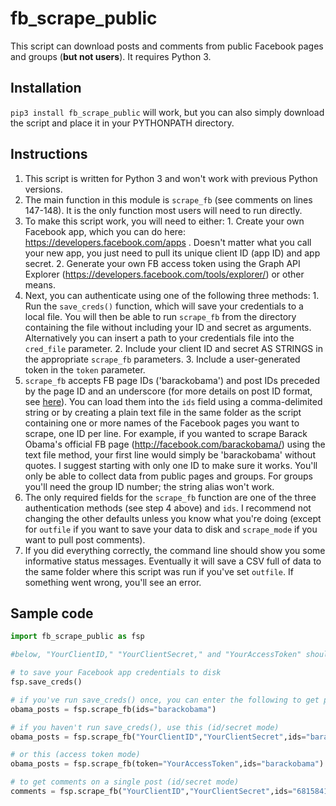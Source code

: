# fb_scrape_public

This script can download posts and comments from public Facebook pages and groups (__but not users__). It requires Python 3.

Installation
------------

``pip3 install fb_scrape_public`` will work, but you can also simply download the script and place it in your PYTHONPATH directory.

Instructions
------------

1.    This script is written for Python 3 and won't work with previous Python versions.
2.    The main function in this module is ```scrape_fb``` (see comments on lines 147-148). It is the only function most users will need to run directly.
3.    To make this script work, you will need to either:
    1. Create your own Facebook app, which you can do here: https://developers.facebook.com/apps . Doesn't matter what you call your new app, you just need to pull its unique client ID (app ID) and app secret.
    2. Generate your own FB access token using the Graph API Explorer (https://developers.facebook.com/tools/explorer/) or other means. 
4.    Next, you can authenticate using one of the following three methods:
    1. Run the ```save_creds()``` function, which will save your credentials to a local file. You will then be able to run ```scrape_fb``` from the directory containing the file without including your ID and secret as arguments. Alternatively you can insert a path to your credentials file into the ```cred_file``` parameter.
    2. Include your client ID and secret AS STRINGS in the appropriate ```scrape_fb``` parameters. 
    3. Include a user-generated token in the ```token``` parameter. 
5.    ```scrape_fb``` accepts FB page IDs ('barackobama') and post IDs preceded by the page ID and an underscore (for more details on post ID format, see [here](https://stackoverflow.com/questions/31353591/how-should-we-retrieve-an-individual-post-now-that-post-id-is-deprecated-in-v)). You can load them into the ```ids``` field using a comma-delimited string or by creating a plain text file in the same folder as the script containing one or more names of the Facebook pages you want to scrape, one ID per line. For example, if you wanted to scrape Barack Obama's official FB page (http://facebook.com/barackobama/) using the text file method, your first line would simply be 'barackobama' without quotes. I suggest starting with only one ID to make sure it works. You'll only be able to collect data from public pages and groups. For groups you'll need the group ID number; the string alias won't work.
6.    The only required fields for the ```scrape_fb``` function are one of the three authentication methods (see step 4 above) and ```ids```. I recommend not changing the other defaults unless you know what you're doing (except for ```outfile``` if you want to save your data to disk and ```scrape_mode``` if you want to pull post comments).
7.    If you did everything correctly, the command line should show you some informative status messages. Eventually it will save a CSV full of data to the same folder where this script was run if you've set ```outfile```. If something went wrong, you'll see an error.

Sample code
-----------

```python
import fb_scrape_public as fsp

#below, "YourClientID," "YourClientSecret," and "YourAccessToken" should be your actual client ID, secret, and access token

# to save your Facebook app credentials to disk
fsp.save_creds() 

# if you've run save_creds() once, you can enter the following to get page posts:
obama_posts = fsp.scrape_fb(ids="barackobama") 

# if you haven't run save_creds(), use this (id/secret mode)
obama_posts = fsp.scrape_fb("YourClientID","YourClientSecret",ids="barackobama") 

# or this (access token mode)
obama_posts = fsp.scrape_fb(token="YourAccessToken",ids="barackobama") 

# to get comments on a single post (id/secret mode)
comments = fsp.scrape_fb("YourClientID","YourClientSecret",ids="6815841748_10154508876046749",scrape_mode="comments") 
```

